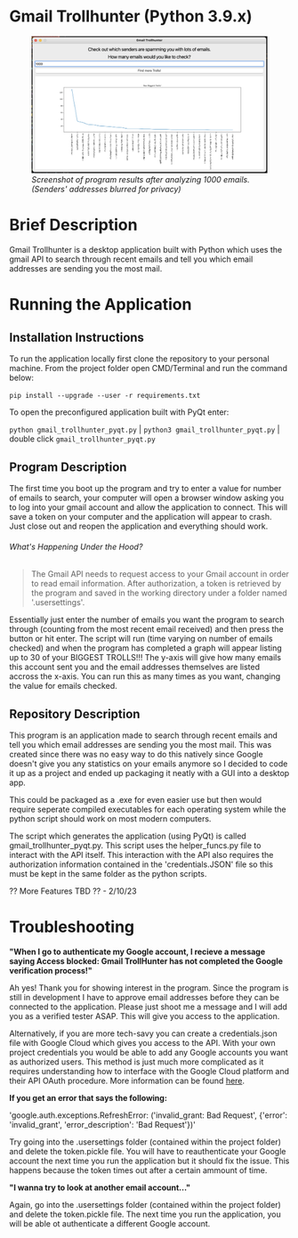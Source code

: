 # Gmail Trollhunter (Python 3.9.x)
<figure>
  <img src="/example/gmail_th_example.png">
  <figcaption><em>Screenshot of program results after analyzing 1000 emails. (Senders' addresses blurred for privacy)</em></figcaption>
</figure>

# Brief Description

Gmail Trollhunter is a desktop application built with Python which uses the gmail API to search through recent emails and tell you which email addresses are sending you the most mail.

# Running the Application

## Installation Instructions

To run the application locally first clone the repository to your personal machine. From the project folder open CMD/Terminal and run the command below:

`pip install --upgrade --user -r requirements.txt`

To open the preconfigured application built with PyQt enter:

`python gmail_trollhunter_pyqt.py` | `python3 gmail_trollhunter_pyqt.py` | double click `gmail_trollhunter_pyqt.py`

## Program Description

The first time you boot up the program and try to enter a value for number of emails to search, your computer will open a browser window asking you to log into your gmail account and allow the application to connect. This will save a token on your computer and the application will appear to crash. Just close out and reopen the application and everything should work.

###### What's Happening Under the Hood?

> The Gmail API needs to request access to your Gmail account in order to read email information. After authorization, a token is retrieved by the program and saved in the working directory under a folder named '.usersettings'. 

Essentially just enter the number of emails you want the program to search through (counting from the most recent email received) and then press the button or hit enter. The script will run (time varying on number of emails checked) and when the program has completed a graph will appear listing up to 30 of your BIGGEST TROLLS!!! The y-axis will give how many emails this account sent you and the email addresses themselves are listed accross the x-axis. You can run this as many times as you want, changing the value for emails checked.

## Repository Description

This program is an application made to search through recent emails and tell you which email addresses are sending you the most mail. This was created since there was no easy way to do this natively since Google doesn't give you any statistics on your emails anymore so I decided to code it up as a project and ended up packaging it neatly with a GUI into a desktop app.

This could be packaged as a .exe for even easier use but then would require seperate compiled executables for each operating system while the python script should work on most modern computers. 

The script which generates the application (using PyQt) is called gmail_trollhunter_pyqt.py. This script uses the helper_funcs.py file to interact with the API itself. This interaction with the API also requires the authorization information contained in the 'credentials.JSON' file so this must be kept in the same folder as the python scripts.

 ?? More Features TBD ?? - 2/10/23
 
 
 # Troubleshooting
 
**"When I go to authenticate my Google account, I recieve a message saying Access blocked: Gmail TrollHunter has not completed the Google verification process!"**
 
 Ah yes! Thank you for showing interest in the program. Since the program is still in development I have to approve email addresses before they can be connected to the application. Please just shoot me a message and I will add you as a verified tester ASAP. This will give you access to the application.
 
 Alternatively, if you are more tech-savy you can create a credentials.json file with Google Cloud which gives you access to the API. With your own project credentials you would be able to add any Google accounts you want as authorized users. This method is just much more complicated as it requires understanding how to interface with the Google Cloud platform and their API OAuth procedure. More information can be found [here](https://cloud.google.com/docs/authentication).
 
 **If you get an error that says the following:**
 
 'google.auth.exceptions.RefreshError: ('invalid_grant: Bad Request', {'error': 'invalid_grant', 'error_description': 'Bad Request'})'
 
 Try going into the .usersettings folder (contained within the project folder) and delete the token.pickle file. You will have to reauthenticate your Google account the next time you run the application but it should fix the issue. This happens because the token times out after a certain ammount of time.
 
 **"I wanna try to look at another email account..."**
 
 Again, go into the .usersettings folder (contained within the project folder) and delete the token.pickle file. The next time you run the application, you will be able ot authenticate a different Google account.
 

